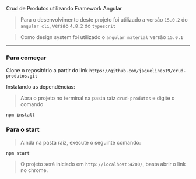 
Crud de Produtos utilizando Framework Angular

> Para o desenvolvimento deste projeto foi utilizado a versão `15.0.2` do  `angular cli`, versão `4.8.2` do `typescrit`

> Como design system foi utilizado o `angular material` versão `15.0.1`

---

### Para começar

Clone o repositório a partir do link `https://github.com/jaqueline519/crud-produtos.git`

Instalando as dependências:

> Abra o projeto no terminal na pasta raiz `crud-produtos` e digite o comando

```
npm install
```
### Para o start

> Ainda na pasta raiz, execute o seguinte comando:

```
npm start
```

> O projeto será iniciado em `http://localhost:4200/`, basta abrir o link no chrome.
